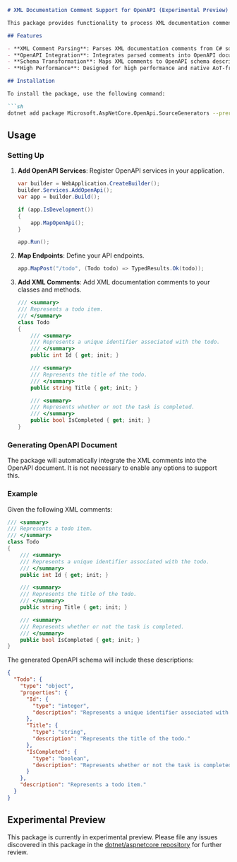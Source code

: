 ```markdown
# XML Documentation Comment Support for OpenAPI (Experimental Preview)

This package provides functionality to process XML documentation comments in C# source code and integrate them into Open API documents generated via the [Microsoft.AspNetCore.OpenApi package](). This allows for enriched API documentation with detailed descriptions, summaries, and examples directly sourced from your code comments.

## Features

- **XML Comment Parsing**: Parses XML documentation comments from C# source files.
- **OpenAPI Integration**: Integrates parsed comments into OpenAPI documents.
- **Schema Transformation**: Maps XML comments to OpenAPI schema descriptions and examples.
- **High Performance**: Designed for high performance and native AoT-friendly environments.

## Installation

To install the package, use the following command:

```sh
dotnet add package Microsoft.AspNetCore.OpenApi.SourceGenerators --prerelease
```

## Usage

### Setting Up

1. **Add OpenAPI Services**: Register OpenAPI services in your application.

    ```csharp
    var builder = WebApplication.CreateBuilder();
    builder.Services.AddOpenApi();
    var app = builder.Build();

    if (app.IsDevelopment())
    {
        app.MapOpenApi();
    }

    app.Run();
    ```

2. **Map Endpoints**: Define your API endpoints.

    ```csharp
    app.MapPost("/todo", (Todo todo) => TypedResults.Ok(todo));
    ```

3. **Add XML Comments**: Add XML documentation comments to your classes and methods.

    ```csharp
    /// <summary>
    /// Represents a todo item.
    /// </summary>
    class Todo
    {
        /// <summary>
        /// Represents a unique identifier associated with the todo.
        /// </summary>
        public int Id { get; init; }

        /// <summary>
        /// Represents the title of the todo.
        /// </summary>
        public string Title { get; init; }

        /// <summary>
        /// Represents whether or not the task is completed.
        /// </summary>
        public bool IsCompleted { get; init; }
    }
    ```

### Generating OpenAPI Document

The package will automatically integrate the XML comments into the OpenAPI document. It is not necessary to enable any options to support this.

### Example

Given the following XML comments:

```csharp
/// <summary>
/// Represents a todo item.
/// </summary>
class Todo
{
    /// <summary>
    /// Represents a unique identifier associated with the todo.
    /// </summary>
    public int Id { get; init; }

    /// <summary>
    /// Represents the title of the todo.
    /// </summary>
    public string Title { get; init; }

    /// <summary>
    /// Represents whether or not the task is completed.
    /// </summary>
    public bool IsCompleted { get; init; }
}
```

The generated OpenAPI schema will include these descriptions:

```json
{
  "Todo": {
    "type": "object",
    "properties": {
      "Id": {
        "type": "integer",
        "description": "Represents a unique identifier associated with the todo."
      },
      "Title": {
        "type": "string",
        "description": "Represents the title of the todo."
      },
      "IsCompleted": {
        "type": "boolean",
        "description": "Represents whether or not the task is completed."
      }
    },
    "description": "Represents a todo item."
  }
}
```

## Experimental Preview

This package is currently in experimental preview. Please file any issues discovered in this package in the [dotnet/aspnetcore repository](https://github.com/dotnet/aspnetcore/issues) for further review.

